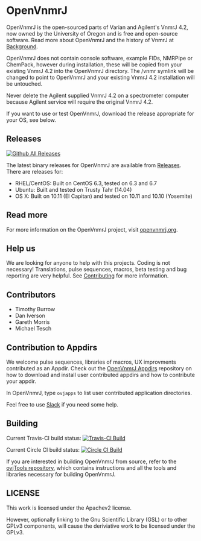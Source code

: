 # OpenVnmrJ

OpenVnmrJ is the open-sourced parts of Varian and Agilent's VnmrJ 4.2, now owned by the University of Oregon and is free and open-source software.
Read more about OpenVnmrJ and the history of VnmrJ at [Background](http://openvnmrj.org/Background).  

OpenVnmrJ does not contain console software, example FIDs, NMRPipe or ChemPack, however during installation, these will be copied from your existing
VnmrJ 4.2 into the OpenVnmrJ directory. The /vnmr symlink will be changed to point to OpenVnmrJ and your existing VnmrJ 4.2 installation will be untouched.

Never delete the Agilent supplied VnmrJ 4.2 on a spectrometer computer because Agilent service will require the original VnmrJ 4.2.

If you want to use or test OpenVnmrJ, download the release appropriate for your OS, see below.  

## Releases
[![Github All Releases](https://img.shields.io/github/downloads/OpenVnmrJ/OpenVnmrJ/total.svg?maxAge=2592000?style=flat-square)]()  

The latest binary releases for OpenVnmrJ are available from [Releases](https://github.com/OpenVnmrJ/OpenVnmrJ/releases).  
There are releases for:  
- RHEL/CentOS: Built on CentOS 6.3, tested on 6.3 and 6.7
- Ubuntu: Built and tested on Trusty Tahr (14.04)
- OS X: Built on 10.11 (El Capitan) and tested on 10.11 and 10.10 (Yosemite)

## Read more

For more information on the OpenVnmrJ project, visit [openvnmrj.org](http://openvnmrj.org).

## Help us

We are looking for anyone to help with this projects. Coding is not necessary! Translations, pulse sequences, macros, beta testing and bug reporting are
very helpful. See [Contributing](http://openvnmrj.org/Contributing/) for more information.  

## Contributors
 * Timothy Burrow
 * Dan Iverson
 * Gareth Morris  
 * Michael Tesch

 
## Contribution to Appdirs

We welcome pulse sequences, libraries of macros, UX improvments contributed as an Appdir. Check out the [OpenVnmrJ Appdirs](https://github.com/OpenVnmrJ/appdirs) 
repository on how to download and install user contributed appdirs and how to contribute your appdir. 

In OpenVnmrJ, type `ovjapps` to list user contributed application directories.

Feel free to use [Slack](https://openvnmrj.slack.com/messages/appdirs/) if you need some help.  

## Building

Current Travis-CI build status:
[![Travis-CI Build](https://travis-ci.org/tesch1/OpenVnmrJ.svg?branch=master)](https://travis-ci.org/tesch1/OpenVnmrJ)

Current Circle CI build status:
[![Circle CI Build](https://circleci.com/gh/tesch1/OpenVnmrJ.svg?&style=shield&circle-token=43b262352b794300ba603dafbf6fc054e828e8b3)](https://circleci.com/gh/tesch1/OpenVnmrJ)

If you are interested in building OpenVnmrJ from source, refer to the
[ovjTools repository](https://github.com/OpenVnmrJ/ovjTools), which
contains instructions and all the tools and libraries necessary for
building OpenVnmrJ.

## LICENSE

This work is licensed under the Apachev2 license.  

However, optionally linking to the Gnu Scientific Library (GSL) or to other GPLv3 components, will cause the deriviative work to be licensed under the GPLv3.  
